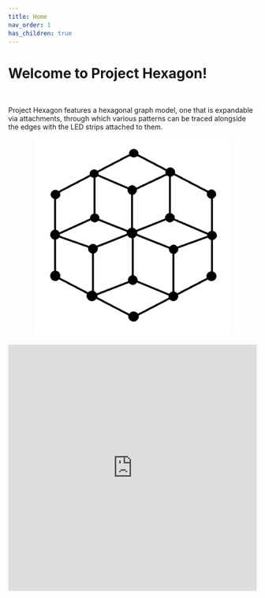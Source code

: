 ```yaml
---
title: Home
nav_order: 1
has_children: true
---
```


# Welcome to Project Hexagon!

<br>

Project Hexagon features a hexagonal graph model, one that is expandable via attachments, through which various patterns can be traced alongside the edges with the LED strips attached to them.

<div style="text-align: center;">
  <img src="/assets/images/hexagon.png" alt="Simulation" width="400" height="400">
</div>

<br>
<iframe  width="100%" height="500" src="https://www.youtube.com/embed/fhsjhfgjgf" title="YouTube video player" frameborder="0" allow="accelerometer; autoplay; clipboard-write; encrypted-media; gyroscope; picture-in-picture" allowfullscreen></iframe>
<br>
